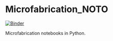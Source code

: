 # Microfabrication_NOTO
[![Binder](https://mybinder.org/badge_logo.svg)](https://mybinder.org/v2/gh/OJB-Quantum/Microfabrication_Plots/main)

 Microfabrication notebooks in Python.
